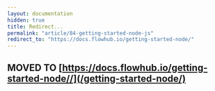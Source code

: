 ```yaml
---
layout: documentation
hidden: true
title: Redirect...
permalink: "article/84-getting-started-node-js"
redirect_to: "https://docs.flowhub.io/getting-started-node/"
---
```


## MOVED TO [https://docs.flowhub.io/getting-started-node//](/getting-started-node/)

<link rel="canonical" href="https://docs.flowhub.io/getting-started-node/">
<script>
window.location.href = '/getting-started-node/';
</script>
